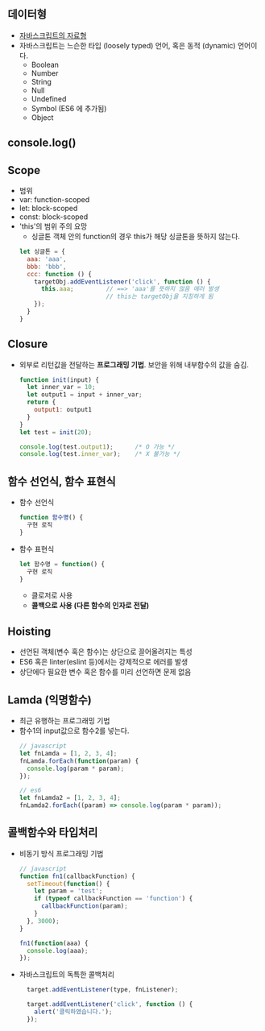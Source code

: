 ## 데이터형
  - [자바스크립트의 자료형](https://developer.mozilla.org/ko/docs/Web/JavaScript/Data_structures)
  - 자바스크립트는 느슨한 타입 (loosely typed) 언어, 혹은 동적 (dynamic) 언어이다.
      - Boolean
      - Number
      - String
      - Null
      - Undefined
      - Symbol (ES6 에 추가됨)
      - Object

## console.log()

## Scope
  - 범위
  - var: function-scoped
  - let: block-scoped
  - const: block-scoped
  - 'this'의 범위 주의 요망
      - 싱글톤 객체 안의 function의 경우 this가 해당 싱글톤을 뜻하지 않는다.
      ```javascript
      let 싱글톤 = {
        aaa: 'aaa',
        bbb: 'bbb',
        ccc: function () {
          targetObj.addEventListener('click', function () {
            this.aaa;         // ==> 'aaa'를 뜻하지 않음 에러 발생
                              // this는 targetObj을 지칭하게 됨
          });
        }
      }
      ```


## Closure
  - 외부로 리턴값을 전달하는 **프로그래밍 기법**. 보안을 위해 내부함수의 값을 숨김.
      ```javascript
      function init(input) {
        let inner_var = 10;
        let output1 = input + inner_var;
        return {
          output1: output1
        }
      }
      let test = init(20);

      console.log(test.output1);      /* O 가능 */
      console.log(test.inner_var);    /* X 불가능 */
      ```

## 함수 선언식, 함수 표현식
  - 함수 선언식
      ```javascript
      function 함수명() {
        구현 로직
      }
      ```
  - 함수 표현식
      ```javascript
      let 함수명 = function() {
        구현 로직
      }
      ```
      - 클로저로 사용
      - **콜백으로 사용 (다른 함수의 인자로 전달)**
## Hoisting
  - 선언된 객체(변수 혹은 함수)는 상단으로 끌어올려지는 특성
  - ES6 혹은 linter(eslint 등)에서는 강제적으로 에러를 발생
  - 상단에다 필요한 변수 혹은 함수를 미리 선언하면 문제 없음

## Lamda (익명함수)
  - 최근 유행하는 프로그래밍 기법
  - 함수1의 input값으로 함수2를 넣는다.
    ```javascript
    // javascript
    let fnLamda = [1, 2, 3, 4];
    fnLamda.forEach(function(param) {
      console.log(param * param);
    });

    // es6
    let fnLamda2 = [1, 2, 3, 4];
    fnLamda2.forEach((param) => console.log(param * param));
    ```

## 콜백함수와 타입처리
  - 비동기 방식 프로그래밍 기법
    ```javascript
    // javascript
    function fn1(callbackFunction) {
      setTimeout(function() {
        let param = 'test';
        if (typeof callbackFunction == 'function') {
          callbackFunction(param);  
        }
      }, 3000);
    }

    fn1(function(aaa) {
      console.log(aaa);
    });
    ```
  - 자바스크립트의 독특한 콜백처리
    ```javascript
      target.addEventListener(type, fnListener);

      target.addEventListener('click', function () {
        alert('클릭하였습니다.');
      });      
    ```
